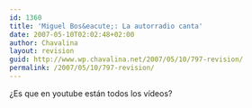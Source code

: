 ```yaml
---
id: 1360
title: 'Miguel Bos&eacute;: La autorradio canta'
date: 2007-05-10T02:02:48+02:00
author: Chavalina
layout: revision
guid: http://www.wp.chavalina.net/2007/05/10/797-revision/
permalink: /2007/05/10/797-revision/
---
```

&iquest;Es que en youtube est&aacute;n todos los v&iacute;deos?